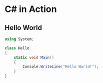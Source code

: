 # C# in Action

## Hello World

```c#
using System;

class Hello
{
    static void Main()
    {
        Console.WriteLine("Hello World!");
    }
}
```
